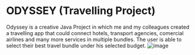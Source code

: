 # ODYSSEY (Travelling Project)
Odyssey is a creative Java Project in which me and my colleagues created a travelling app that could connect hotels, transport agencies, comercial airlines and many more services in multiple bundles. 
The user is able to select their best travel bundle under his selected budget.
![image](https://github.com/user-attachments/assets/23d5f2c7-486e-4e68-8b10-e8b379cb98e5)



